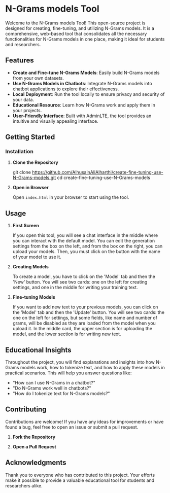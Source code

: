 # N-Grams models Tool

Welcome to the N-Grams models Tool! This open-source project is designed for creating, fine-tuning, and utilizing N-Grams models. It is a comprehensive, web-based tool that consolidates all the necessary functionalities for N-Grams models in one place, making it ideal for students and researchers.

## Features

- **Create and Fine-tune N-Grams Models**: Easily build N-Grams models from your own datasets.
- **Use N-Grams Models in Chatbots**: Integrate N-Grams models into chatbot applications to explore their effectiveness.
- **Local Deployment**: Run the tool locally to ensure privacy and security of your data.
- **Educational Resource**: Learn how N-Grams work and apply them in your projects.
- **User-Friendly Interface**: Built with AdminLTE, the tool provides an intuitive and visually appealing interface.

## Getting Started

### Installation

1. **Clone the Repository**

   git clone https://github.com/AlhusainAliAlharthi/create-fine-tuning-use-N-Grams-models.git
   cd create-fine-tuning-use-N-Grams-models

2. **Open in Browser**

   Open `index.html` in your browser to start using the tool.

## Usage

1. **First Screen**

   If you open this tool, you will see a chat interface in the middle where you can interact with the default model. You can edit the generation settings from the box on the left, and from the box on the right, you can upload your models. Then, you must click on the button with the name of your model to use it.

2. **Creating Models**

   To create a model, you have to click on the 'Model' tab and then the 'New' button. You will see two cards: one on the left for creating settings, and one in the middle for writing your training text.

3. **Fine-tuning Models**

   If you want to add new text to your previous models, you can click on the 'Model' tab and then the 'Update' button. You will see two cards: the one on the left for settings, but some fields, like name and number of grams, will be disabled as they are loaded from the model when you upload it. In the middle card, the upper section is for uploading the model, and the lower section is for writing new text.

## Educational Insights

Throughout the project, you will find explanations and insights into how N-Grams models work, how to tokenize text, and how to apply these models in practical scenarios. This will help you answer questions like:

- "How can I use N-Grams in a chatbot?"
- "Do N-Grams work well in chatbots?"
- "How do I tokenize text for N-Grams models?"

## Contributing

Contributions are welcome! If you have any ideas for improvements or have found a bug, feel free to open an issue or submit a pull request.

1. **Fork the Repository**

2. **Open a Pull Request**

## Acknowledgments

Thank you to everyone who has contributed to this project. Your efforts make it possible to provide a valuable educational tool for students and researchers alike.
